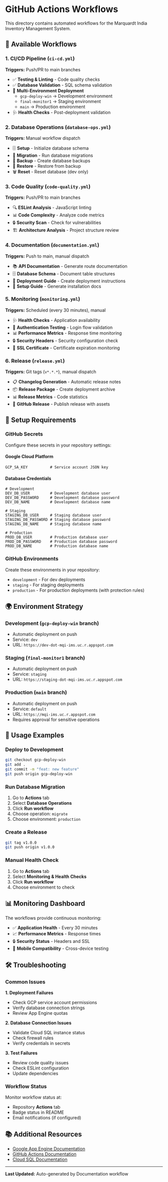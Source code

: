 # GitHub Actions Workflows

This directory contains automated workflows for the Marquardt India Inventory Management System.

## 🔄 Available Workflows

### 1. **CI/CD Pipeline** (`ci-cd.yml`)
**Triggers:** Push/PR to main branches
- ✅ **Testing & Linting** - Code quality checks
- ✅ **Database Validation** - SQL schema validation  
- 🚀 **Multi-Environment Deployment**
  - `gcp-deploy-win` → Development environment
  - `final-monitor1` → Staging environment
  - `main` → Production environment
- 🩺 **Health Checks** - Post-deployment validation

### 2. **Database Operations** (`database-ops.yml`) 
**Triggers:** Manual workflow dispatch
- 🗄️ **Setup** - Initialize database schema
- 🔄 **Migration** - Run database migrations
- 💾 **Backup** - Create database backups
- 🔄 **Restore** - Restore from backup
- 🗑️ **Reset** - Reset database (dev only)

### 3. **Code Quality** (`code-quality.yml`)
**Triggers:** Push/PR to main branches
- 🔍 **ESLint Analysis** - JavaScript linting
- 📊 **Code Complexity** - Analyze code metrics
- 🔒 **Security Scan** - Check for vulnerabilities
- 🏗️ **Architecture Analysis** - Project structure review

### 4. **Documentation** (`documentation.yml`)
**Triggers:** Push to main, manual dispatch
- 📚 **API Documentation** - Generate route documentation
- 🗄️ **Database Schema** - Document table structures
- 🚀 **Deployment Guide** - Create deployment instructions
- 🔧 **Setup Guide** - Generate installation docs

### 5. **Monitoring** (`monitoring.yml`)
**Triggers:** Scheduled (every 30 minutes), manual
- 🩺 **Health Checks** - Application availability
- 🔐 **Authentication Testing** - Login flow validation
- 📊 **Performance Metrics** - Response time monitoring
- 🔒 **Security Headers** - Security configuration check
- 🔐 **SSL Certificate** - Certificate expiration monitoring

### 6. **Release** (`release.yml`)
**Triggers:** Git tags (`v*.*.*`), manual dispatch
- 📋 **Changelog Generation** - Automatic release notes
- 📦 **Release Package** - Create deployment archive
- 📊 **Release Metrics** - Code statistics
- 🚀 **GitHub Release** - Publish release with assets

## 🔧 Setup Requirements

### GitHub Secrets
Configure these secrets in your repository settings:

#### **Google Cloud Platform**
```
GCP_SA_KEY          # Service account JSON key
```

#### **Database Credentials**
```
# Development
DEV_DB_USER         # Development database user
DEV_DB_PASSWORD     # Development database password  
DEV_DB_NAME         # Development database name

# Staging
STAGING_DB_USER     # Staging database user
STAGING_DB_PASSWORD # Staging database password
STAGING_DB_NAME     # Staging database name

# Production
PROD_DB_USER        # Production database user
PROD_DB_PASSWORD    # Production database password
PROD_DB_NAME        # Production database name
```

### GitHub Environments
Create these environments in your repository:
- `development` - For dev deployments
- `staging` - For staging deployments  
- `production` - For production deployments (with protection rules)

## 🌍 Environment Strategy

### **Development** (`gcp-deploy-win` branch)
- Automatic deployment on push
- Service: `dev`
- URL: `https://dev-dot-mqi-ims.uc.r.appspot.com`

### **Staging** (`final-monitor1` branch)  
- Automatic deployment on push
- Service: `staging`
- URL: `https://staging-dot-mqi-ims.uc.r.appspot.com`

### **Production** (`main` branch)
- Automatic deployment on push
- Service: `default`
- URL: `https://mqi-ims.uc.r.appspot.com`
- Requires approval for sensitive operations

## 🚀 Usage Examples

### Deploy to Development
```bash
git checkout gcp-deploy-win
git add .
git commit -m "feat: new feature"
git push origin gcp-deploy-win
```

### Run Database Migration
1. Go to **Actions** tab
2. Select **Database Operations**
3. Click **Run workflow**
4. Choose operation: `migrate`
5. Choose environment: `production`

### Create a Release
```bash
git tag v1.0.0
git push origin v1.0.0
```

### Manual Health Check
1. Go to **Actions** tab
2. Select **Monitoring & Health Checks**
3. Click **Run workflow** 
4. Choose environment to check

## 📊 Monitoring Dashboard

The workflows provide continuous monitoring:

- ✅ **Application Health** - Every 30 minutes
- 📈 **Performance Metrics** - Response times
- 🔒 **Security Status** - Headers and SSL
- 📱 **Mobile Compatibility** - Cross-device testing

## 🛠️ Troubleshooting

### Common Issues

**1. Deployment Failures**
- Check GCP service account permissions
- Verify database connection strings
- Review App Engine quotas

**2. Database Connection Issues**  
- Validate Cloud SQL instance status
- Check firewall rules
- Verify credentials in secrets

**3. Test Failures**
- Review code quality issues
- Check ESLint configuration
- Update dependencies

### Workflow Status

Monitor workflow status at:
- Repository **Actions** tab
- Badge status in README
- Email notifications (if configured)

## 📚 Additional Resources

- [Google App Engine Documentation](https://cloud.google.com/appengine/docs)
- [GitHub Actions Documentation](https://docs.github.com/en/actions)
- [Cloud SQL Documentation](https://cloud.google.com/sql/docs)

---

**Last Updated:** Auto-generated by Documentation workflow

